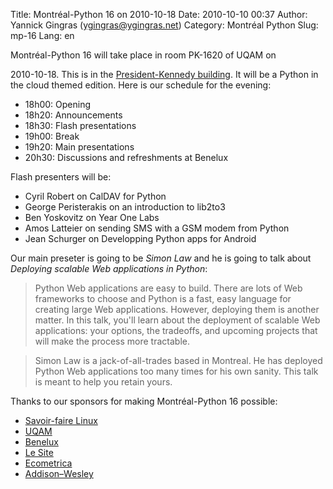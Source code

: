 Title: Montréal-Python 16 on 2010-10-18
Date: 2010-10-10 00:37
Author: Yannick Gingras (ygingras@ygingras.net)
Category: Montréal Python
Slug: mp-16
Lang: en

<!--:en--> Montréal-Python 16 will take place in room PK-1620 of UQAM on
2010-10-18. This is in the [President-Kennedy building][]. It will be a
Python in the cloud themed edition. Here is our schedule for the
evening:

-   18h00: Opening
-   18h20: Announcements
-   18h30: Flash presentations
-   19h00: Break
-   19h20: Main presentations
-   20h30: Discussions and refreshments at Benelux

Flash presenters will be:

-   Cyril Robert on CalDAV for Python
-   George Peristerakis on an introduction to lib2to3
-   Ben Yoskovitz on Year One Labs
-   Amos Latteier on sending SMS with a GSM modem from Python
-   Jean Schurger on Developping Python apps for Android

Our main preseter is going to be *Simon Law* and he is going to talk
about *Deploying scalable Web applications in Python*:

> Python Web applications are easy to build. There are lots of Web
> frameworks to choose and Python is a fast, easy language for creating
> large Web applications. However, deploying them is another matter. In
> this talk, you'll learn about the deployment of scalable Web
> applications: your options, the tradeoffs, and upcoming projects that
> will make the process more tractable.

> Simon Law is a jack-of-all-trades based in Montreal. He has deployed
> Python Web applications too many times for his own sanity. This talk
> is meant to help you retain yours.

Thanks to our sponsors for making Montréal-Python 16 possible:

-   [Savoir-faire Linux][]
-   [UQAM][]
-   [Benelux][]
-   [Le Site][]
-   [Ecometrica][]
-   [Addison–Wesley][]

  [President-Kennedy building]: http://www.uqam.ca/campus/pavillons/pk.htm
  [Savoir-faire Linux]: http://savoirfairelinux.com/
  [UQAM]: http://uqam.ca
  [Benelux]: http://www.brasseriebenelux.com/
  [Le Site]: http://lesite.ca/
  [Ecometrica]: http://ecometrica.ca/
  [Addison–Wesley]: http://www.informit.com/topics/topic.aspx?st=61456
